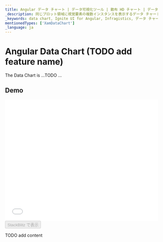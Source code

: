 ```yaml
---
title: Angular データ チャート | データ可視化ツール | 散布 HD チャート | データ バインディング | インフラジスティックス
_description: 同じプロット領域に視覚要素の複数インスタンスを表示するデータ チャートを作成し、複合チャートビューを作成します。
_keywords: data chart, Ignite UI for Angular, Infragistics, データ チャート, インフラジスティックス
mentionedTypes: ['XamDataChart']
_language: ja
---
```


# Angular Data Chart (TODO add feature name)

The Data Chart is ...TODO ...

## Demo

<div class="sample-container loading" style="height: 400px">
    <iframe id="data-chart-type-scatter-hd-series-iframe" src='{environment:dvDemosBaseUrl}/charts/data-chart-type-scatter-hd-series' width="100%" height="100%" seamless frameBorder="0" onload="onXPlatSampleIframeContentLoaded(this);"></iframe>
</div>
<div>
    <button data-localize="stackblitz" disabled class="stackblitz-btn" data-iframe-id="data-chart-type-scatter-hd-series-iframe" data-demos-base-url="{environment:dvDemosBaseUrl}">StackBlitz で表示
    </button>


</div>

<div class="divider--half"></div>

TODO add content

